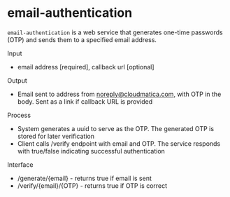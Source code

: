# email-authentication

`email-authentication` is a web service that generates one-time passwords (OTP) and sends them to a specified email address.

Input
- email address [required], callback url [optional]

Output
- Email sent to address from noreply@cloudmatica.com, with OTP in the body. Sent as a link if callback URL is provided

Process
- System generates a uuid to serve as the OTP. The generated OTP is stored for later verification
- Client calls /verify endpoint with email and OTP. The service responds with true/false indicating successful authentication

Interface
- /generate/{email} - returns true if email is sent
- /verify/{email}/{OTP} - returns true if OTP is correct
